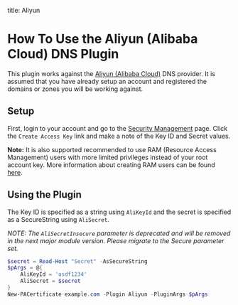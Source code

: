 title: Aliyun

# How To Use the Aliyun (Alibaba Cloud) DNS Plugin

This plugin works against the [Aliyun (Alibaba Cloud)](https://www.alibabacloud.com/product/dns) DNS provider. It is assumed that you have already setup an account and registered the domains or zones you will be working against.

## Setup

First, login to your account and go to the [Security Management](https://usercenter.console.aliyun.com/#/manage/ak) page. Click the `Create Access Key` link and make a note of the Key ID and Secret values.

**Note:** It is also supported recommended to use RAM (Resource Access Management) users with more limited privileges instead of your root account key. More information about creating RAM users can be found [here](https://www.alibabacloud.com/help/product/28625.htm).

## Using the Plugin

The Key ID is specified as a string using `AliKeyId` and the secret is specified as a SecureString using `AliSecret`.

*NOTE: The `AliSecretInsecure` parameter is deprecated and will be removed in the next major module version. Please migrate to the Secure parameter set.*

```powershell
$secret = Read-Host "Secret" -AsSecureString
$pArgs = @{
    AliKeyId = 'asdf1234'
    AliSecret = $secret
}
New-PACertificate example.com -Plugin Aliyun -PluginArgs $pArgs
```
